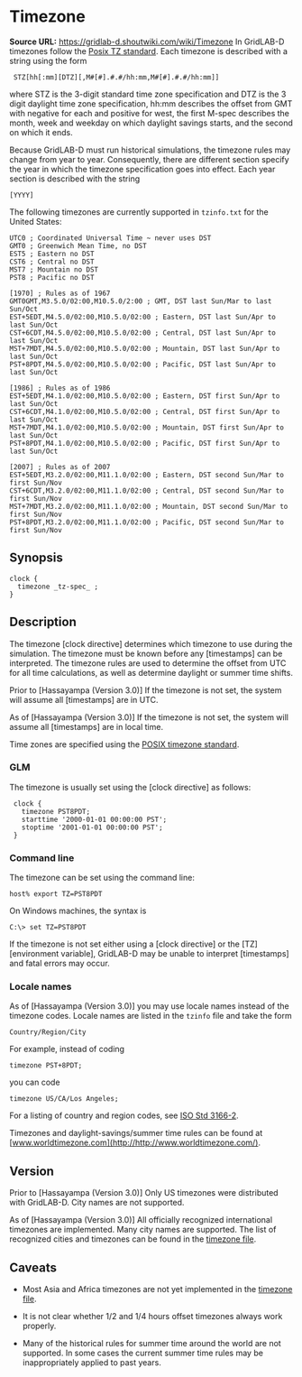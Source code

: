 # Timezone

**Source URL:** https://gridlab-d.shoutwiki.com/wiki/Timezone
In GridLAB-D timezones follow the [Posix TZ standard](http://www.gnu.org/s/hello/manual/libc/TZ-Variable.html). Each timezone is described with a string using the form 
    
    
     STZ[hh[:mm][DTZ][,M#[#].#.#/hh:mm,M#[#].#.#/hh:mm]]
    

where STZ is the 3-digit standard time zone specification and DTZ is the 3 digit daylight time zone specification, hh:mm describes the offset from GMT with negative for each and positive for west, the first M-spec describes the month, week and weekday on which daylight savings starts, and the second on which it ends. 

Because GridLAB-D must run historical simulations, the timezone rules may change from year to year. Consequently, there are different section specify the year in which the timezone specification goes into effect. Each year section is described with the string 
    
    
    [YYYY]
    

The following timezones are currently supported in `tzinfo.txt` for the United States: 
    
    
    UTC0 ; Coordinated Universal Time ~ never uses DST
    GMT0 ; Greenwich Mean Time, no DST
    EST5 ; Eastern no DST
    CST6 ; Central no DST
    MST7 ; Mountain no DST
    PST8 ; Pacific no DST 
    
    [1970] ; Rules as of 1967
    GMT0GMT,M3.5.0/02:00,M10.5.0/2:00 ; GMT, DST last Sun/Mar to last Sun/Oct
    EST+5EDT,M4.5.0/02:00,M10.5.0/02:00 ; Eastern, DST last Sun/Apr to last Sun/Oct
    CST+6CDT,M4.5.0/02:00,M10.5.0/02:00 ; Central, DST last Sun/Apr to last Sun/Oct
    MST+7MDT,M4.5.0/02:00,M10.5.0/02:00 ; Mountain, DST last Sun/Apr to last Sun/Oct
    PST+8PDT,M4.5.0/02:00,M10.5.0/02:00 ; Pacific, DST last Sun/Apr to last Sun/Oct
    
    [1986] ; Rules as of 1986
    EST+5EDT,M4.1.0/02:00,M10.5.0/02:00 ; Eastern, DST first Sun/Apr to last Sun/Oct
    CST+6CDT,M4.1.0/02:00,M10.5.0/02:00 ; Central, DST first Sun/Apr to last Sun/Oct
    MST+7MDT,M4.1.0/02:00,M10.5.0/02:00 ; Mountain, DST first Sun/Apr to last Sun/Oct
    PST+8PDT,M4.1.0/02:00,M10.5.0/02:00 ; Pacific, DST first Sun/Apr to last Sun/Oct
    
    [2007] ; Rules as of 2007
    EST+5EDT,M3.2.0/02:00,M11.1.0/02:00 ; Eastern, DST second Sun/Mar to first Sun/Nov
    CST+6CDT,M3.2.0/02:00,M11.1.0/02:00 ; Central, DST second Sun/Mar to first Sun/Nov
    MST+7MDT,M3.2.0/02:00,M11.1.0/02:00 ; Mountain, DST second Sun/Mar to first Sun/Nov
    PST+8PDT,M3.2.0/02:00,M11.1.0/02:00 ; Pacific, DST second Sun/Mar to first Sun/Nov

## Synopsis
    
    
    clock {
      timezone _tz-spec_ ;
    }
    

## Description

The timezone [clock directive] determines which timezone to use during the simulation. The timezone must be known before any [timestamps] can be interpreted. The timezone rules are used to determine the offset from UTC for all time calculations, as well as determine daylight or summer time shifts. 

Prior to [Hassayampa (Version 3.0)]
    If the timezone is not set, the system will assume all [timestamps] are in UTC.

As of [Hassayampa (Version 3.0)]
    If the timezone is not set, the system will assume all [timestamps] are in local time.

Time zones are specified using the [POSIX timezone standard](http://www.gnu.org/software/libc/manual/html_node/TZ-Variable.html). 

### GLM

The timezone is usually set using the [clock directive] as follows: 
    
    
     clock {
       timezone PST8PDT;
       starttime '2000-01-01 00:00:00 PST';
       stoptime '2001-01-01 00:00:00 PST';
     }
    

### Command line

The timezone can be set using the command line: 
    
    
    host% export TZ=PST8PDT
    

On Windows machines, the syntax is 
    
    
    C:\> set TZ=PST8PDT
    

If the timezone is not set either using a [clock directive] or the [TZ] [environment variable], GridLAB-D may be unable to interpret [timestamps] and fatal errors may occur. 

### Locale names

As of [Hassayampa (Version 3.0)] you may use locale names instead of the timezone codes. Locale names are listed in the `tzinfo` file and take the form 
    
    
    Country/Region/City
    

  
For example, instead of coding 
    
    
    timezone PST+8PDT;
    

you can code 
    
    
    timezone US/CA/Los Angeles;
    

For a listing of country and region codes, see [ISO Std 3166-2](http://en.wikipedia.org/wiki/ISO_3166-2). 

Timezones and daylight-savings/summer time rules can be found at [www.worldtimezone.com](http://http://www.worldtimezone.com/). 

## Version

Prior to [Hassayampa (Version 3.0)]
    Only US timezones were distributed with GridLAB-D. City names are not supported.

As of [Hassayampa (Version 3.0)]
    All officially recognized international timezones are implemented. Many city names are supported. The list of recognized cities and timezones can be found in the [timezone file](http://gridlab-d.svn.sourceforge.net/viewvc/gridlab-d/trunk/core/tzinfo.txt).

## Caveats

* Most Asia and Africa timezones are not yet implemented in the [timezone file](http://gridlab-d.svn.sourceforge.net/viewvc/gridlab-d/trunk/core/tzinfo.txt). 

* It is not clear whether 1/2 and 1/4 hours offset timezones always work properly. 

* Many of the historical rules for summer time around the world are not supported. In some cases the current summer time rules may be inappropriately applied to past years. 
